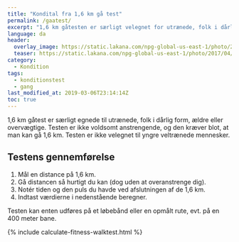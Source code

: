 ```yaml
---
title: "Kondital fra 1,6 km gå test"
permalink: /gaatest/
excerpt: "1,6 km gåtesten er særligt velegnet for utrænede, folk i dårlig form, ældre og overvægtige."
language: da
header:
  overlay_image: https://static.lakana.com/npg-global-us-east-1/photo/2017/04/05/people%20walking%20generic%20sidewalk_6381382_ver1.0_1280_720.jpg
  teaser: https://static.lakana.com/npg-global-us-east-1/photo/2017/04/05/people%20walking%20generic%20sidewalk_6381382_ver1.0_1280_720.jpg
category:
  - Kondition
tags:
  - konditionstest
  - gang
last_modified_at: 2019-03-06T23:14:14Z
toc: true
---
```


1,6 km gåtest er særligt egnede til utrænede, folk i dårlig form, ældre eller overvægtige. Testen er ikke voldsomt anstrengende, og den kræver blot, at man kan gå 1,6 km. Testen er ikke velegnet til yngre veltrænede mennesker.

## Testens gennemførelse

1. Mål en distance på 1,6 km.
2. Gå distancen så hurtigt du kan (dog uden at overanstrenge dig).
3. Notér tiden og den puls du havde ved afslutningen af de 1,6 km.
4. Indtast værdierne i nedenstående beregner.

Testen kan enten udføres på et løbebånd eller en opmålt rute, evt. på en 400 meter bane.

{% include calculate-fitness-walktest.html %}
